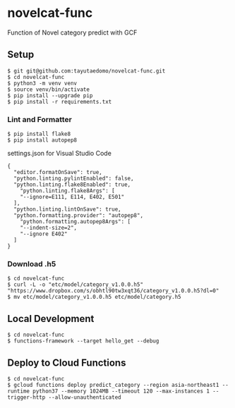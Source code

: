 # novelcat-func

Function of Novel category predict with GCF

## Setup

```
$ git git@github.com:tayutaedomo/novelcat-func.git
$ cd novelcat-func
$ python3 -m venv venv
$ source venv/bin/activate
$ pip install --upgrade pip
$ pip install -r requirements.txt
```

### Lint and Formatter

```
$ pip install flake8
$ pip install autopep8
```

settings.json for Visual Studio Code

```
{
  "editor.formatOnSave": true,
  "python.linting.pylintEnabled": false,
  "python.linting.flake8Enabled": true,
    "python.linting.flake8Args": [
    "--ignore=E111, E114, E402, E501"
  ],
  "python.linting.lintOnSave": true,
  "python.formatting.provider": "autopep8",
    "python.formatting.autopep8Args": [
    "--indent-size=2",
    "--ignore E402"
  ]
}
```

### Download .h5

```
$ cd novelcat-func
$ curl -L -o "etc/model/category_v1.0.0.h5" "https://www.dropbox.com/s/obhtl90tw3xqt36/category_v1.0.0.h5?dl=0"
$ mv etc/model/category_v1.0.0.h5 etc/model/category.h5
```

## Local Development

```
$ cd novelcat-func
$ functions-framework --target hello_get --debug
```

## Deploy to Cloud Functions

```
$ cd novelcat-func
$ gcloud functions deploy predict_category --region asia-northeast1 --runtime python37 --memory 1024MB --timeout 120 --max-instances 1 --trigger-http --allow-unauthenticated
```
